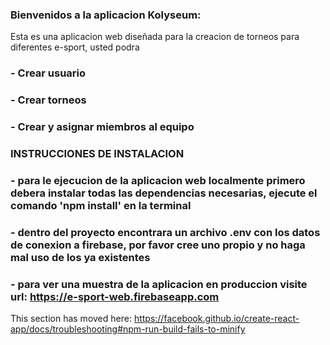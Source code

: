 
### Bienvenidos a la aplicacion Kolyseum:
Esta es una aplicacion web diseñada para la creacion de torneos para diferentes e-sport, usted podra
### - Crear usuario
### - Crear torneos
### - Crear y asignar miembros al equipo

### INSTRUCCIONES DE INSTALACION

### - para le ejecucion de la aplicacion web localmente primero debera instalar todas las dependencias necesarias, ejecute el comando 'npm install' en la terminal

### - dentro del proyecto encontrara un archivo .env con los datos de conexion a firebase, por favor cree uno propio y no haga mal uso de los ya existentes


### - para ver una muestra de la aplicacion en produccion visite url: https://e-sport-web.firebaseapp.com

This section has moved here: https://facebook.github.io/create-react-app/docs/troubleshooting#npm-run-build-fails-to-minify
